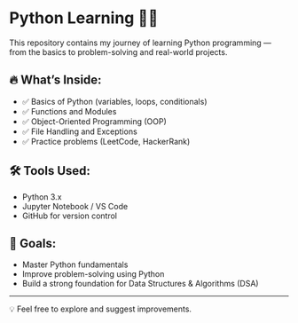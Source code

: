 # Python Learning 📘🐍

This repository contains my journey of learning Python programming — from the basics to problem-solving and real-world projects.

## 🔥 What’s Inside:
- ✅ Basics of Python (variables, loops, conditionals)
- ✅ Functions and Modules
- ✅ Object-Oriented Programming (OOP)
- ✅ File Handling and Exceptions
- ✅ Practice problems (LeetCode, HackerRank)

## 🛠️ Tools Used:
- Python 3.x
- Jupyter Notebook / VS Code
- GitHub for version control

## 🚀 Goals:
- Master Python fundamentals
- Improve problem-solving using Python
- Build a strong foundation for Data Structures & Algorithms (DSA)

---

💡 Feel free to explore and suggest improvements.  


